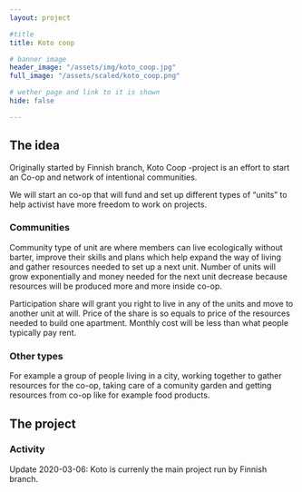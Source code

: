 ```yaml
---
layout: project

#title
title: Koto coop

# banner image
header_image: "/assets/img/koto_coop.jpg"
full_image: "/assets/scaled/koto_coop.png"

# wether page and link to it is shown
hide: false

---
```


## The idea
Originally started by Finnish branch, Koto Coop -project is an effort to start an Co-op and network of intentional communities.

<!--more-->

We will start an co-op that will fund and set up different types of “units” to help activist have more freedom to work on projects.

### Communities
Community type of unit are where members can live ecologically without barter, improve their skills and plans which help expand the way of living and gather resources needed to set up a next unit. 
Number of units will grow exponentially and money needed for the next unit decrease because resources will be produced more and more inside co-op.

Participation share will grant you right to live in any of the units and move to another unit at will. Price of the share is so equals to price of the resources needed to build one apartment. Monthly cost will be less than what people typically pay rent.

### Other types
For example a group of people living in a city, working together to gather resources for the co-op, taking care of a comunity garden and getting resources from co-op like for example food products. 


## The project

### Activity

Update 2020-03-06: Koto is currenly the main project run by Finnish branch.